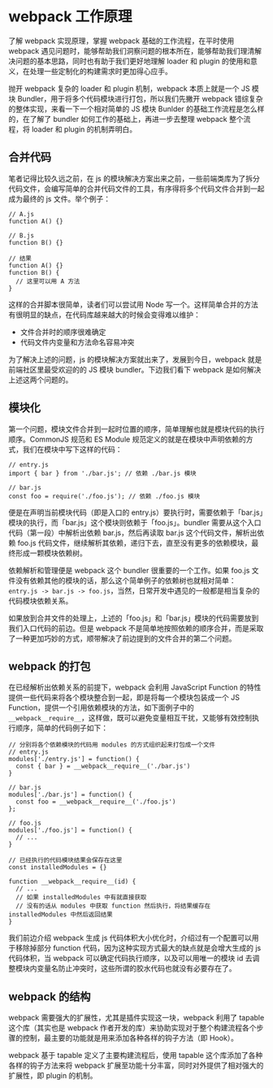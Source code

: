 # webpack 工作原理

了解 webpack 实现原理，掌握 webpack 基础的工作流程，在平时使用 webpack 遇见问题时，能够帮助我们洞察问题的根本所在，能够帮助我们理清解决问题的基本思路，同时也有助于我们更好地理解 loader 和 plugin 的使用和意义，在处理一些定制化的构建需求时更加得心应手。

抛开 webpack 复杂的 loader 和 plugin 机制，webpack 本质上就是一个 JS 模块 Bundler，用于将多个代码模块进行打包，所以我们先撇开 webpack 错综复杂的整体实现，来看一下一个相对简单的 JS 模块 Bunlder 的基础工作流程是怎么样的，在了解了 bundler 如何工作的基础上，再进一步去整理 webpack 整个流程，将 loader 和 plugin 的机制弄明白。

## 合并代码

笔者记得比较久远之前，在 js 的模块解决方案出来之前，一些前端类库为了拆分代码文件，会编写简单的合并代码文件的工具，有序得将多个代码文件合并到一起成为最终的 js 文件。举个例子：

```
// A.js
function A() {}

// B.js
function B() {}

// 结果
function A() {}
function B() {
  // 这里可以用 A 方法
}
```

这样的合并脚本很简单，读者们可以尝试用 Node 写一个。这样简单合并的方法有很明显的缺点，在代码库越来越大的时候会变得难以维护：

- 文件合并时的顺序很难确定
- 代码文件内变量和方法命名容易冲突

为了解决上述的问题，js 的模块解决方案就出来了，发展到今日，webpack 就是前端社区里最受欢迎的的 JS 模块 bundler。下边我们看下 webpack 是如何解决上述这两个问题的。

## 模块化

第一个问题，模块文件合并到一起时位置的顺序，简单理解也就是模块代码的执行顺序。CommonJS 规范和 ES Module 规范定义的就是在模块中声明依赖的方式，我们在模块中写下这样的代码：

```
// entry.js
import { bar } from './bar.js'; // 依赖 ./bar.js 模块

// bar.js
const foo = require('./foo.js'); // 依赖 ./foo.js 模块
```

便是在声明当前模块代码（即是入口的 entry.js）要执行时，需要依赖于「bar.js」模块的执行，而「bar.js」这个模块则依赖于「foo.js」。bundler 需要从这个入口代码（第一段）中解析出依赖 bar.js，然后再读取 bar.js 这个代码文件，解析出依赖 foo.js 代码文件，继续解析其依赖，递归下去，直至没有更多的依赖模块，最终形成一颗模块依赖树。

依赖解析和管理便是 webpack 这个 bundler 很重要的一个工作。如果 foo.js 文件没有依赖其他的模块的话，那么这个简单例子的依赖树也就相对简单：`entry.js -> bar.js -> foo.js`，当然，日常开发中遇见的一般都是相当复杂的代码模块依赖关系。

如果放到合并文件的处理上，上述的「foo.js」和「bar.js」模块的代码需要放到我们入口代码的前边。但是 webpack 不是简单地按照依赖的顺序合并，而是采取了一种更加巧妙的方式，顺带解决了前边提到的文件合并的第二个问题。

## webpack 的打包

在已经解析出依赖关系的前提下，webpack 会利用 JavaScript Function 的特性提供一些代码来将各个模块整合到一起，即是将每一个模块包装成一个 JS Function，提供一个引用依赖模块的方法，如下面例子中的 `__webpack__require__`，这样做，既可以避免变量相互干扰，又能够有效控制执行顺序，简单的代码例子如下：

```
// 分别将各个依赖模块的代码用 modules 的方式组织起来打包成一个文件
// entry.js
modules['./entry.js'] = function() {
  const { bar } = __webpack__require__('./bar.js')
}

// bar.js
modules['./bar.js'] = function() {
  const foo = __webpack__require__('./foo.js')
};

// foo.js
modules['./foo.js'] = function() {
  // ...
}

// 已经执行的代码模块结果会保存在这里
const installedModules = {}

function __webpack__require__(id) {
  // ... 
  // 如果 installedModules 中有就直接获取
  // 没有的话从 modules 中获取 function 然后执行，将结果缓存在 installedModules 中然后返回结果
}
```

我们前边介绍 webpack 生成 js 代码体积大小优化时，介绍过有一个配置可以用于移除掉部分 function 代码，因为这种实现方式最大的缺点就是会增大生成的 js 代码体积，当 webpack 可以确定代码执行顺序，以及可以用唯一的模块 id 去调整模块内变量名防止冲突时，这些所谓的胶水代码也就没有必要存在了。

## webpack 的结构

webpack 需要强大的扩展性，尤其是插件实现这一块，webpack 利用了 tapable 这个库（其实也是 webpack 作者开发的库）来协助实现对于整个构建流程各个步骤的控制，最主要的功能就是用来添加各种各样的钩子方法（即 Hook）。

webpack 基于 tapable 定义了主要构建流程后，使用 tapable 这个库添加了各种各样的钩子方法来将 webpack 扩展至功能十分丰富，同时对外提供了相对强大的扩展性，即 plugin 的机制。